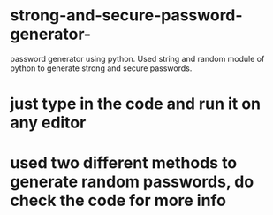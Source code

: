 # strong-and-secure-password-generator-
password generator using python. Used string and random module of python to generate strong and secure passwords.
# just type in the code and run it on any editor 

# used two different methods to generate random passwords, do check the code for more info

